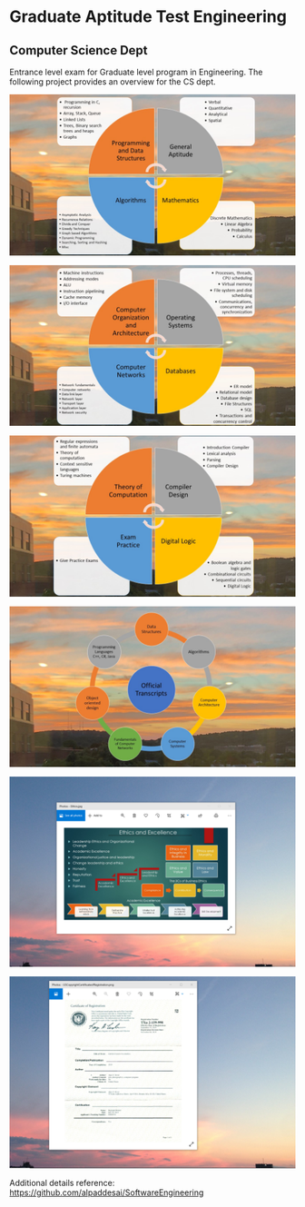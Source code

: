 # Graduate Aptitude Test Engineering 
## Computer Science Dept

Entrance level exam for Graduate level program in Engineering. The following project provides an overview for the CS dept. 

![image](GateCS_1.JPG)

![image](GateCS_2.JPG)

![image](GateCS_3.JPG)

![image](OfficialTranscriptsI.jpg)

![image](EthicsandExcellence.png)

![image](USCopyrightCertificate.png)

Additional details reference: https://github.com/alpaddesai/SoftwareEngineering
